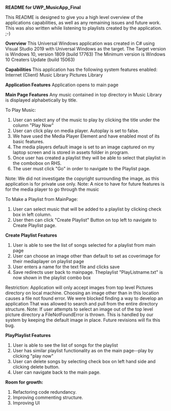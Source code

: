 **README for UWP_MusicApp_Final**

This README is designed to give you a high level overview of the applications capabilities, as well as any remaining issues and future work.
This was also written while listening to playlists created by the application. ;-)

**Overview**
This Universal Windows application was created in C# using Visual Studio 2019 with Universal Windows as the target.
The Target version is Windows 10, version 1809 (build 17763)
The Minimum version is Windows 10 Creaters Update (build 15063)

**Capabilities**
This application has the following system features enabled:
Internet (Client)
Music Library
Pictures Library

**Application Features**
Application opens to main page

**Main Page Features**
Any music contained in top directory in Music Library is displayed alphabetically by title.

To Play Music:
1. User can select any of the music to play by clicking the title under the column "Play Now"
2. User can click play on media player. Autoplay is set to false. 
3. We have used the Media Player Element and have enabled most of its basic features. 
4. The media players default image is set to an image captured on my laptop screen and is stored in assets folder in program.
5. Once user has created a playlist they will be able to select that playlist in the combobox on RHS. 
6. The user must click "Go" in order to navigate to the Playlist page. 

Note: We did not investigate the copyright surrounding the image, as this application is for private use only. 
Note: A nice to have for future features is for the media player to go through the music 

To Make a Playlist from MainPage:
1. User can select music that will be added to a playlist by clicking check box in left column. 
2. User then can click "Create Playlist" Button on top left to navigate to Create Playlist page.

**Create Playlist Features**
1. User is able to see the list of songs selected for a playlist from main page
2. User can choose an image other than default to set as coverimage for their mediaplayer on playlist page
3. User enters a name for the text file and clicks save
4. Save redirects user back to mainpage. Theplaylist "PlayListname.txt" is now shown in the playlist combo box

Restriction: Application will only accept images from top level Pictures directory on local machine.
Choosing an image other than in this location causes a file not found error. We were blocked finding a way to develop an application
That was allowed to search and pull from the entire directory structure. 
Note: If user attempts to select an image out of the top level picture directory a FileNotFoundError is thrown. 
This is handled by our system by keeping the default image in place. Future revisions will fix this bug.

**PlayPlaylist Features**
1. User is able to see the list of songs for the playlist
2. User has similar playlist functionality as on the main page--play by clicking "play now"
3. User can delete songs by selecting check box on left hand side and clicking delete button.
4. User can navigate back to the main page.


**Room for growth:**
1. Refactoring code redundancy. 
2. Improving commenting structure. 
3. Improving UI


